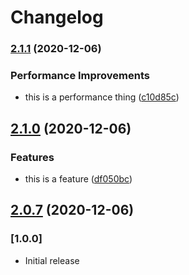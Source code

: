 # Changelog

### [2.1.1](https://github.com/sixfootsixdesigns/React-Library-Boilerplate/compare/v2.1.0...v2.1.1) (2020-12-06)


### Performance Improvements

* this is a performance thing ([c10d85c](https://github.com/sixfootsixdesigns/React-Library-Boilerplate/commit/c10d85c32e6cc538fd93def76c6ea11f65808238))

## [2.1.0](https://github.com/sixfootsixdesigns/React-Library-Boilerplate/compare/v2.0.6...v2.1.0) (2020-12-06)


### Features

* this is a feature ([df050bc](https://github.com/sixfootsixdesigns/React-Library-Boilerplate/commit/df050bcde21d85c13244bc8d9373a7ff8159b5f5))

## [2.0.7](https://github.com/sixfootsixdesigns/React-Library-Boilerplate/compare/v2.0.6...v2.0.7) (2020-12-06)

### [1.0.0]

- Initial release
